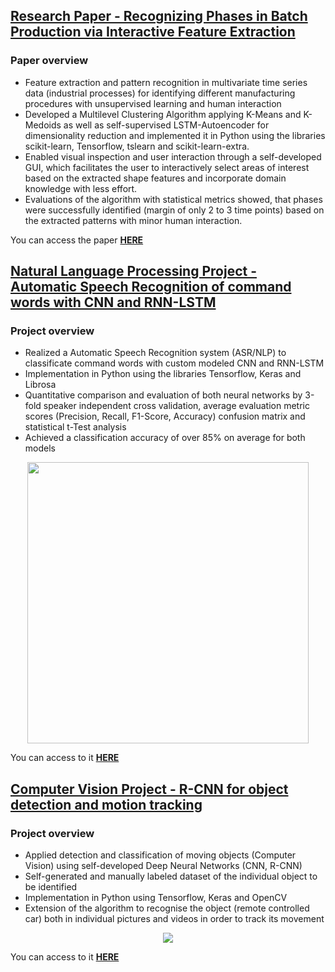 ## [Research Paper - Recognizing Phases in Batch Production via Interactive Feature Extraction](https://ieeexplore.ieee.org/document/10092982)

### Paper overview

* Feature extraction and pattern recognition in multivariate time series data (industrial processes) for identifying different manufacturing procedures with unsupervised learning and human interaction
* Developed a Multilevel Clustering Algorithm applying K-Means and K-Medoids as well as self-supervised LSTM-Autoencoder for dimensionality reduction and implemented it in Python using the libraries scikit-learn, Tensorflow, tslearn and scikit-learn-extra. 
* Enabled visual inspection and user interaction through a self-developed GUI, which facilitates the user to interactively select areas of interest based on the extracted shape features and incorporate domain knowledge with less effort.
* Evaluations of the algorithm with statistical metrics showed, that phases were successfully identified (margin of only 2 to 3 time points) based on the extracted patterns with minor human interaction.

You can access the paper **[HERE](https://ieeexplore.ieee.org/document/10092982)**

## [Natural Language Processing Project - Automatic Speech Recognition of command words with CNN and RNN-LSTM](https://nickjust.github.io/ASR_command_words/)


### Project overview

* Realized a Automatic Speech Recognition system (ASR/NLP) to classificate command words with custom modeled CNN and RNN-LSTM
* Implementation in Python using the libraries Tensorflow, Keras and Librosa 
* Quantitative comparison and evaluation of both neural networks by 3-fold speaker independent cross validation, average evaluation metric scores (Precision, Recall, F1-Score, Accuracy)  confusion matrix and statistical t-Test analysis
* Achieved a classification accuracy of over 85% on average for both models

<p align="center">
  <img src="images/comparison_boxplot.PNG" width=450>
</p>

You can access to it **[HERE](https://nickjust.github.io/ASR_command_words/)**


## [Computer Vision Project - R-CNN for object detection and motion tracking](https://nickjust.github.io/RCNN_object_detection/)

### Project overview 
* Applied detection and classification of moving objects (Computer Vision) using self-developed Deep Neural Networks (CNN, R-CNN)
* Self-generated and manually labeled dataset of the individual object to be identified 
* Implementation in Python using Tensorflow, Keras and OpenCV 
* Extension of the algorithm to recognise the object (remote controlled car) both in individual pictures and videos in order to track its movement

<p align="center">
  <img src="images/Detection_picture.png">
</p>

You can access to it **[HERE](https://nickjust.github.io/RCNN_object_detection/)**



